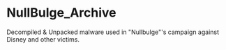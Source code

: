 # NullBulge_Archive
Decompiled &amp; Unpacked malware used in "Nullbulge"'s campaign against Disney and other victims.
